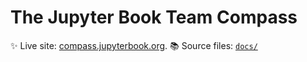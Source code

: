 # The Jupyter Book Team Compass

✨ Live site: [compass.jupyterbook.org](https://jupyterbook.org).
📚 Source files: [`docs/`](docs/)

